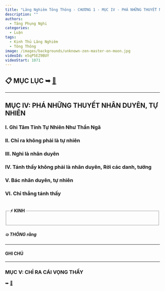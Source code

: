 ```yaml
---
title: "Lăng Nghiêm Tông Thông - CHƯƠNG 1 - MỤC IV - PHÁ NHỮNG THUYẾT NHÂN DUYÊN, TỰ NHIÊN"
description: ""
authors: 
  - Tăng Phụng Nghi
categories:
  - Luận
tags:
  - Kinh Thủ Lăng Nghiêm
  - Tông Thông
image: /images/backgrounds/unknown-zen-master-on-moon.jpg
videoId: e5qP5EZ9BUY
videoStart: 1071
---
```


<h2>📋 MỤC LỤC ➥ <a href="/interpretations/lang-nghiem-tong-thong-muc-luc">🔗</a></h2>

<hr class="blog-rule" />

## MỤC IV: PHÁ NHỮNG THUYẾT NHÂN DUYÊN, TỰ NHIÊN

### I. Ghi Tâm Tính Tự Nhiên Như Thần Ngã

### II. Chỉ ra không phải là tự nhiên

### III. Nghi là nhân duyên

### IV. Tánh thấy không phải là nhân duyên, Rời các danh, tướng

### V. Bác nhân duyên, tự nhiên

### VI. Chỉ thẳng tánh thấy

<fieldset>
<legend><h4>⚡️ KINH</h4></legend>
<div style="color: var(--color-accent-darkorange)">

</div>
</fieldset>
<h5>💥 THÔNG rằng</h5>

<hr class="blog-rule" />

#### GHI CHÚ

[^1]: ⭐️

<hr class="blog-rule" />

### MỤC V: CHỈ RA CÁI VỌNG THẤY
➥ [🔗](/interpretations/lang-nghiem-tong-thong-chuong-1-muc-5-chi-ro-cai-vong-thay)
